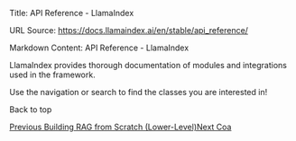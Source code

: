 Title: API Reference - LlamaIndex

URL Source: https://docs.llamaindex.ai/en/stable/api_reference/

Markdown Content:
API Reference - LlamaIndex


LlamaIndex provides thorough documentation of modules and integrations used in the framework.

Use the navigation or search to find the classes you are interested in!

Back to top

[Previous Building RAG from Scratch (Lower-Level)](https://docs.llamaindex.ai/en/stable/optimizing/building_rag_from_scratch/)[Next Coa](https://docs.llamaindex.ai/en/stable/api_reference/agent/coa/)
